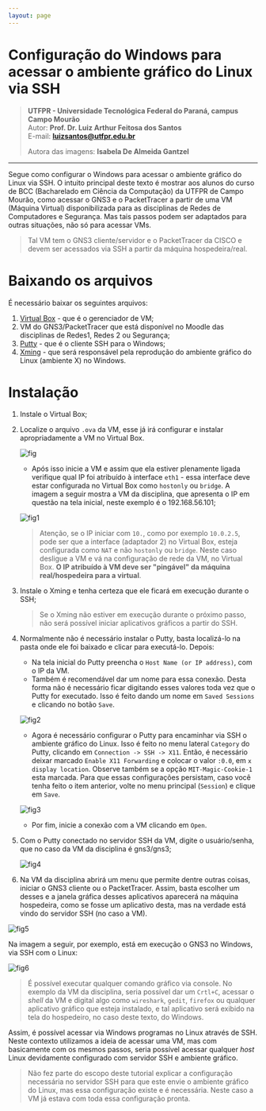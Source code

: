 ```yaml
---
layout: page
---
```


Configuração do Windows para acessar o ambiente gráfico do Linux via SSH
===============================================

>**UTFPR - Universidade Tecnológica Federal do Paraná, campus Campo Mourão**  
>Autor: **Prof. Dr. Luiz Arthur Feitosa dos Santos**  
>E-mail: **<luizsantos@utfpr.edu.br>**  
>
> Autora das imagens: **Isabela De Almeida Gantzel** 

-----------------------


Segue como configurar o Windows para acessar o ambiente gráfico do Linux via SSH. O intuito principal deste texto é mostrar aos alunos do curso de BCC (Bacharelado em Ciência da Computação) da UTFPR de Campo Mourão, como acessar o GNS3 e o PacketTracer a partir de uma VM (Máquina Virtual) disponibilizada para as disciplinas de Redes de Computadores e Segurança. Mas tais passos podem ser adaptados para outras situações, não só para acessar VMs.

>Tal VM tem o GNS3 cliente/servidor e o PacketTracer da CISCO e devem ser acessados via SSH a partir da máquina hospedeira/real.


# Baixando os arquivos

É necessário baixar os seguintes arquivos:

1. [Virtual Box](https://www.virtualbox.org/wiki/Downloads) - que é o gerenciador de VM;
2. VM do GNS3/PacketTracer que está disponível no Moodle das disciplinas de Redes1, Redes 2 ou Segurança;
3. [Putty](https://www.chiark.greenend.org.uk/~sgtatham/putty/latest.html) - que é o cliente SSH para o Windows;
4. [Xming](https://sourceforge.net/projects/xming/files/) - que será responsável pela reprodução do ambiente gráfico do Linux (ambiente X) no Windows.

# Instalação

1. Instale o Virtual Box;
2. Localize o arquivo ``.ova`` da VM, esse já irá configurar e instalar apropriadamente a VM no Virtual Box. 

	![fig](imagens/VM_SSH_X_Windows/virtualbox.jpeg)

	 * Após isso inicie a VM e assim que ela estiver plenamente ligada verifique qual IP foi atribuído à interface ``eth1`` - essa interface deve estar configurada no Virtual Box como ``hostonly`` ou ``bridge``. A imagem a seguir mostra a VM da disciplina, que apresenta o IP em questão na tela inicial, neste exemplo é o 192.168.56.101;

	![fig1](imagens/VM_SSH_X_Windows/telaInicialVM.png)

	> Atenção, se o IP iniciar com ``10.``, como por exemplo ``10.0.2.5``, pode ser que a interface (adaptador 2) no Virtual Box, esteja configurada como ``NAT`` e não ``hostonly`` ou ``bridge``. Neste caso desligue a VM e vá na configuração de rede da VM, no Virtual Box. **O IP atribuído à VM deve ser "pingável" da máquina real/hospedeira para a virtual**. 
3. Instale o Xming e tenha certeza que ele ficará em execução durante o SSH;
	> Se o Xming não estiver em execução durante o próximo passo, não será possível iniciar aplicativos gráficos a partir do SSH.
4. Normalmente não é necessário instalar o Putty, basta localizá-lo na pasta onde ele foi baixado e clicar para executá-lo. Depois:
	* Na tela inicial do Putty preencha o ``Host Name (or IP address)``, com o IP da VM. 
	* Também é recomendável dar um nome para essa conexão. Desta forma não é necessário ficar digitando esses valores toda vez que o Putty for executado. Isso é feito dando um nome em ``Saved Sessions`` e clicando no botão ``Save``.
	
	![fig2](imagens/VM_SSH_X_Windows/putty1.png)
	
	* Agora é necessário configurar o Putty para encaminhar via SSH o ambiente gráfico do Linux. Isso é feito no menu lateral ``Category`` do Putty, clicando em ``Connection -> SSH -> X11``. Então, é necessário deixar marcado ``Enable X11 Forwarding`` e colocar o valor ``:0.0``, em ``x display location``. Observe também se a opção ``MIT-Magic-Cookie-1`` esta marcada. Para que essas configurações persistam, caso você tenha feito o item anterior, volte no menu principal (``Session``) e clique em ``Save``.
	
	![fig3](imagens/VM_SSH_X_Windows/puttyX.png)
	
	* Por fim, inicie a conexão com a VM clicando em ``Open``.
5. Com o Putty conectado no servidor SSH da VM, digite o usuário/senha, que no caso da VM da disciplina é gns3/gns3;

	![fig4](imagens/VM_SSH_X_Windows/putty3.png)

6. Na VM da disciplina abrirá um menu que permite dentre outras coisas, iniciar o GNS3 cliente ou o PacketTracer. Assim, basta escolher um desses e a janela gráfica desses aplicativos aparecerá na máquina hospedeira, como se fosse um aplicativo desta, mas na verdade está vindo do servidor SSH (no caso a VM).

![fig5](imagens/VM_SSH_X_Windows/putty4.png)

Na imagem a seguir, por exemplo, está em execução o GNS3 no Windows, via SSH com o Linux:

![fig6](imagens/VM_SSH_X_Windows/gns3.jpeg)

> É possível executar qualquer comando gráfico via console. No exemplo da VM da disciplina, seria possível dar um ``Crtl+C``, acessar o *shell* da VM e digital algo como ``wireshark``, ``gedit``, ``firefox`` ou qualquer aplicativo gráfico que esteja instalado, e tal aplicativo será exibido na tela do hospedeiro, no caso deste texto, do Windows.

Assim, é possível acessar via Windows programas no Linux através de SSH. Neste contexto utilizamos a ideia de acessar uma VM, mas com basicamente com os mesmos passos, seria possível acessar qualquer *host* Linux devidamente configurado com servidor SSH e ambiente gráfico.

> Não fez parte do escopo deste tutorial explicar a configuração necessária no servidor SSH para que este envie o ambiente gráfico do Linux, mas essa configuração existe e é necessária. Neste caso a VM já estava com toda essa configuração pronta.
 
